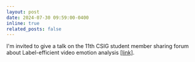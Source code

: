 ```yaml
---
layout: post
date: 2024-07-30 09:59:00-0400
inline: true
related_posts: false
---
```

I'm invited to give a talk on the 11th CSIG student member sharing forum about Label-efficient video emotion analysis [[link]](https://www.csig.org.cn/22/202407/52005.html).